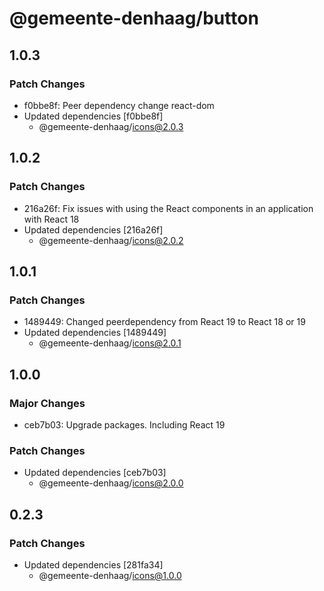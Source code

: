 # @gemeente-denhaag/button

## 1.0.3

### Patch Changes

- f0bbe8f: Peer dependency change react-dom
- Updated dependencies [f0bbe8f]
  - @gemeente-denhaag/icons@2.0.3

## 1.0.2

### Patch Changes

- 216a26f: Fix issues with using the React components in an application with React 18
- Updated dependencies [216a26f]
  - @gemeente-denhaag/icons@2.0.2

## 1.0.1

### Patch Changes

- 1489449: Changed peerdependency from React 19 to React 18 or 19
- Updated dependencies [1489449]
  - @gemeente-denhaag/icons@2.0.1

## 1.0.0

### Major Changes

- ceb7b03: Upgrade packages. Including React 19

### Patch Changes

- Updated dependencies [ceb7b03]
  - @gemeente-denhaag/icons@2.0.0

## 0.2.3

### Patch Changes

- Updated dependencies [281fa34]
  - @gemeente-denhaag/icons@1.0.0
